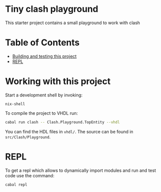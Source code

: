 <!-- omit in toc -->
# Tiny clash playground
This starter project contains a small playground to work with clash

<!-- omit in toc -->
# Table of Contents
- [Building and testing this project](#building-and-testing-this-project)
- [REPL](#repl)

# Working with this project
Start a development shell by invoking:

```
nix-shell
```

To compile the project to VHDL run:

```bash
cabal run clash -- Clash.Playground.TopEntity --vhdl
```

You can find the HDL files in `vhdl/`. The source can be found in `src/Clash/Playground`.

# REPL
To get a repl which allows to dynamically import modules and run and test code use the command:

```
cabal repl
```
